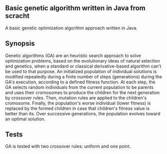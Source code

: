 ## Basic genetic algorithm written in Java from scracht
A basic genetic optimization algorithm approach written in Java.

## Synopsis
Genetic algorithms (GA) are an heuristic search approach to solve optimization problems, based on the evolutionary ideas of natural selection and genetics, when a standard or classical derivative-based algorithm can't be used to that purpose. An initialized population of individual solutions is modified repeatedly during a finite number of steps (generations) during the GA's execution, according to a defined fitness function. At each step, the GA selects random individuals from the current population to be parents and uses their cromosomes to produce the children for the next generation by crossover rules. Then, mutation rules are applied to the children's cromosome. Finally, the population's worse individual (lower fitness) is replaced by the formed children in case that children's fitness value is better than its. Over successive generations, the population evolves toward an optimal solution.

## Tests
GA is tested with two crossover rules: uniform and one point.
